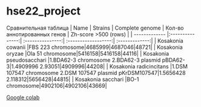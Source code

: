 # hse22_project
Сравнительная таблица
| Name     | Strains | Сomplete genome | Кол-во аннотированных генов | Zh-score >500 (rows) | 
| ------------- |:---------------:| :---------------:| :------------------:| :-------------:|
| Kosakonia cowanii |FBS 223 chromosome|4685999|4687046|48721|
| Kosakonia oryzae |Ola 51 chromosome|5416158|5416158|44116|
| Kosakonia pseudosacchari |1.BDA62-3 chromosome 2.BDA62-3 plasmid pBDA62-3|1.4909996 2.93051|4909996|44208|
| Kosakonia radicincitans |1.DSM 107547 chromosome 2.DSM 107547 plasmid pKrDSM107547|1.5656428 2.118312|5656428|44815|
| Kosakonia sacchari |BO-1 chromosome|4902106|4902106|43669|


[Google colab](https://colab.research.google.com/drive/1WssdMdHsrc0jkykb3QoBWBLTzIkAzxwt)
